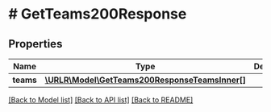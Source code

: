 # # GetTeams200Response

## Properties

Name | Type | Description | Notes
------------ | ------------- | ------------- | -------------
**teams** | [**\URLR\Model\GetTeams200ResponseTeamsInner[]**](GetTeams200ResponseTeamsInner.md) |  | [optional]

[[Back to Model list]](../../README.md#models) [[Back to API list]](../../README.md#endpoints) [[Back to README]](../../README.md)
